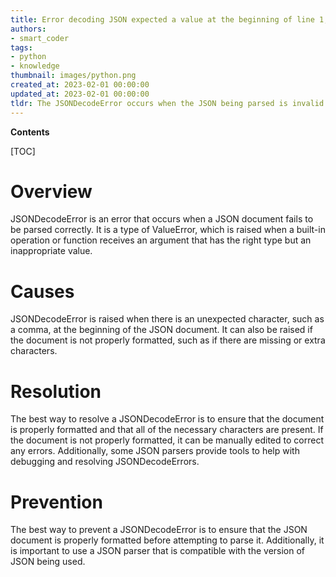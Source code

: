 ```yaml
---
title: Error decoding JSON expected a value at the beginning of line 1, column 1 (character 0)
authors:
- smart_coder
tags:
- python
- knowledge
thumbnail: images/python.png
created_at: 2023-02-01 00:00:00
updated_at: 2023-02-01 00:00:00
tldr: The JSONDecodeError occurs when the JSON being parsed is invalid or not properly formatted.
---
```


**Contents**

[TOC]

# Overview 
JSONDecodeError is an error that occurs when a JSON document fails to be parsed correctly. It is a type of ValueError, which is raised when a built-in operation or function receives an argument that has the right type but an inappropriate value.

# Causes
JSONDecodeError is raised when there is an unexpected character, such as a comma, at the beginning of the JSON document. It can also be raised if the document is not properly formatted, such as if there are missing or extra characters.

# Resolution
The best way to resolve a JSONDecodeError is to ensure that the document is properly formatted and that all of the necessary characters are present. If the document is not properly formatted, it can be manually edited to correct any errors. Additionally, some JSON parsers provide tools to help with debugging and resolving JSONDecodeErrors. 

# Prevention
The best way to prevent a JSONDecodeError is to ensure that the JSON document is properly formatted before attempting to parse it. Additionally, it is important to use a JSON parser that is compatible with the version of JSON being used.
